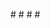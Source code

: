 #<!-- テーブル： task を作成 -->
 #<!-- ¦カラム　 ¦　データ型 ¦バリデーション     ¦ -->
 #<!-- ¦ title   ¦　string  ¦not null  limti:40¦ -->
 #<!-- ¦content　¦　text    ¦ not null         ¦ -->